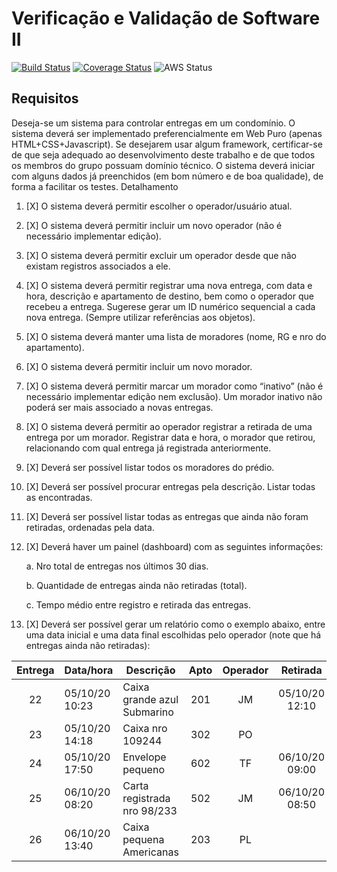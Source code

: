 # Verificação e Validação de Software II
[![Build Status](https://travis-ci.com/ES-PUCRS/vv2_portaria.svg?branch=master)](https://travis-ci.org/ES-PUCRS/vv2_portaria)
[![Coverage Status](https://coveralls.io/repos/github/ES-PUCRS/vv2_portaria/badge.svg)](https://coveralls.io/github/ES-PUCRS/vv2_portaria)
![AWS Status](https://img.shields.io/website?down_color=red&down_message=down&up_color=success&up_message=up&label=AWS%20Status&url=http%3A%2F%2Fportariavv2.duckdns.org%2Factuator%2Fhealth)

## Requisitos
Deseja-se um sistema para controlar entregas em um condomínio.
O sistema deverá ser implementado preferencialmente em Web Puro (apenas
HTML+CSS+Javascript). Se desejarem usar algum framework, certificar-se de que seja
adequado ao desenvolvimento deste trabalho e de que todos os membros do grupo possuam
domínio técnico.
O sistema deverá iniciar com alguns dados já preenchidos (em bom número e de boa
qualidade), de forma a facilitar os testes.
Detalhamento

1. [X] O sistema deverá permitir escolher o operador/usuário atual.
2. [X] O sistema deverá permitir incluir um novo operador (não é necessário
implementar edição).
3. [X] O sistema deverá permitir excluir um operador desde que não existam registros
associados a ele.
4. [X] O sistema deverá permitir registrar uma nova entrega, com data e hora, descrição
e apartamento de destino, bem como o operador que recebeu a entrega. Sugerese gerar um ID numérico sequencial a cada nova entrega. (Sempre utilizar
referências aos objetos).
5. [X] O sistema deverá manter uma lista de moradores (nome, RG e nro do
apartamento).
6. [X] O sistema deverá permitir incluir um novo morador.
7. [X] O sistema deverá permitir marcar um morador como “inativo” (não é necessário
implementar edição nem exclusão). Um morador inativo não poderá ser mais
associado a novas entregas.
8. [X] O sistema deverá permitir ao operador registrar a retirada de uma entrega por um
morador. Registrar data e hora, o morador que retirou, relacionando com qual
entrega já registrada anteriormente.
9. [X] Deverá ser possível listar todos os moradores do prédio.
10. [X] Deverá ser possível procurar entregas pela descrição. Listar todas as encontradas.
11. [X] Deverá ser possível listar todas as entregas que ainda não foram retiradas,
ordenadas pela data.
12. [X] Deverá haver um painel (dashboard) com as seguintes informações:


    a. Nro total de entregas nos últimos 30 dias.

    b. Quantidade de entregas ainda não retiradas (total).

    c. Tempo médio entre registro e retirada das entregas.


13. [X] Deverá ser possível gerar um relatório como o exemplo abaixo, entre uma data
inicial e uma data final escolhidas pelo operador (note que há entregas ainda não
retiradas):

| Entrega |    Data/hora   |         Descrição           | Apto | Operador |    Retirada    |     Morador     |
|:-------:| -------------- | --------------------------- |:----:|:--------:|:--------------:| --------------- |
|    22   | 05/10/20 10:23 | Caixa grande azul Submarino |  201 |    JM    | 05/10/20 12:10 | Carlos Silveira |
|    23   | 05/10/20 14:18 | Caixa nro 109244            |  302 |    PO    |                |                 |
|    24   | 05/10/20 17:50 | Envelope pequeno            |  602 |    TF    | 06/10/20 09:00 | Marcia Duarte   |
|    25   | 06/10/20 08:20 | Carta registrada nro 98/233 |  502 |    JM    | 06/10/20 08:50 | Paula Borges    |
|    26   | 06/10/20 13:40 | Caixa pequena Americanas    |  203 |    PL    |                |                 |
